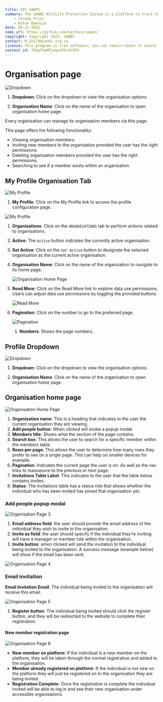 ```yaml
---
title: IDS SAWPS
summary: The SANBI Wildlife Protection System is a platform to track the population levels of endangered wildlife.
    - Jeremy Prior
    - Ketan Bamniya
date: 09-11-2023
some_url: https://github.com/kartoza/sawps/
copyright: Copyright 2023, SANBI
contact: M.Child@sanbi.org.za
license: This program is free software; you can redistribute it and/or modify it under the terms of the GNU Affero General Public License as published by the Free Software Foundation; either version 3 of the License, or (at your option) any later version.
context_id: 7G6gfGwMPjwqzeFDc9JVFh
---
```


# Organisation page

![Dropdown](./img/organisation-page-7.png)

1. **Dropdown**: Click on the dropdown to view the organisation options.

2. **Organisation Name**: Click on the name of the organisation to open organisation home page.

Every organisation can manage its organisation members via this page.

This page offers the following functionality:

* Viewing organisation members.
* Inviting new members to the organisation provided the user has the right permissions.
* Deleting organisation members provided the user has the right permissions.
* Searching to see if a member exists within an organisation.

## My Profile Organisation Tab

![My Profile](./img/organisation-page-8.png)

1. **My Profile**: Click on the My Profile link to access the profile configuration page.

![My Profile](./img/organisation-page-9.png)

1. **Organisations**: Click on the `ORGANISATIONS` tab to perform actions related to organisations.

2. **Active**: The `Active` button indicates the currently active organisation.

3. **Set Active**: Click on the `Set Active` button to designate the selected organisation as the current active organisation.

4. **Organisation Name**: Click on the name of the organisation to navigate to its home page.

    ![Organisation Home Page](./img/organisation-page-10.png)

5. **Read More**: Click on the Read More link to explore data use permissions. Users can adjust data use permissions by toggling the provided buttons.

    ![Read More](./img/organisation-page-11.png)

6. **Pagination**: Click on the number to go to the preferred page.

    ![Pagination](./img/organisation-page-12.png)

    1. **Numbers**: Shows the page numbers.

## Profile Dropdown

![Dropdown](./img/organisation-page-7.png)

1. **Dropdown**: Click on the dropdown to view the organisation options.

2. **Organisation Name**: Click on the name of the organisation to open organisation home page.

## Organisation home page

![Organisation Home Page](./img/organisation-page-2.png)

1. **Organisation name**: This is a heading that indicates to the user the current organisation they are viewing.
2. **Add people button**: When clicked will evoke a popup modal.
3. **Members title**: Shows what the section of the page contains
4. **Search box**: This allows the user to search for a specific member within the members table.
5. **Rows per page**: This allows the user to determine how many rows they prefer to see on a single page. This can help on smaller devices for example.
6. **Pagination**: Indicates the current page the user is on. As well as the nav links to manoeuvre to the previous or next page.
7. **Invitations Table Label**: This indicates to the user that the table below contains invites.
8. **Status**: The invitations table has a status role that shows whether the individual who has been invited has joined that organisation yet.

### Add people popup modal

![Organisation Page 3](./img/organisation-page-3.png)

1. **Email address field**: the user should provide the email address of the individual they wish to invite to the organisation.
2. **Invite as field**: the user should specify if the individual they’re inviting will have a manager or member role within the organisation.
3. **Invite button**: when clicked will send the invitation to the individual being invited to the organisation. A success message (example below) will show if the email has been sent.

![Organisation Page 4](./img/organisation-page-4.png)

### Email invitation

**Email Invitation Email**: The individual being invited to the organisation will receive this email.

![Organisation Page 5](./img/organisation-page-5.png)

1. **Register button**: The individual being invited should click the register button, and they will be redirected to the website to complete their registration.

#### New member registration page

![Organisation Page 6](./img/organisation-page-6.png)

* **New member on platform**: If the individual is a new member on the platform, they will be taken through the normal registration and added to the organisation.
* **Member already registered on platform**: If the individual is not new on the platform they will just be registered on to the organisation they are being invited.
* **Registration Complete**: Once the registration is complete the individual invited will be able to log in and see their new organisation under accessible organisations.
